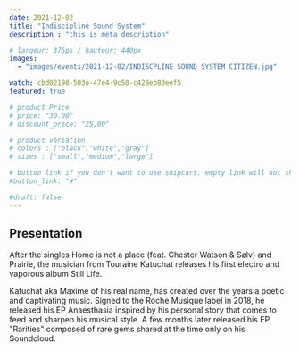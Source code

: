 ```yaml
---
date: 2021-12-02
title: "Indiscipliné Sound System"
description : "this is meta description"

# largeur: 375px / hauteur: 440px
images: 
  - "images/events/2021-12-02/INDISCPLINE SOUND SYSTEM CITIZEN.jpg"

watch: cbd02198-503e-47e4-9c50-c428eb80eef5
featured: true

# product Price
# price: "30.00"
# discount_price: "25.00"

# product variation
# colors : ["black","white","gray"]
# sizes : ["small","medium","large"]

# button link if you don't want to use snipcart. empty link will not show button
#button_link: "#"

#draft: false
---
```


## Presentation

After the singles Home is not a place (feat. Chester Watson & Sølv) and Prairie, the musician from Touraine Katuchat releases his first electro and vaporous album Still Life.

Katuchat aka Maxime of his real name, has created over the years a poetic and captivating music. Signed to the Roche Musique label in 2018, he released his EP Anaesthasia inspired by his personal story that comes to feed and sharpen his musical style. A few months later released his EP "Rarities" composed of rare gems shared at the time only on his Soundcloud.